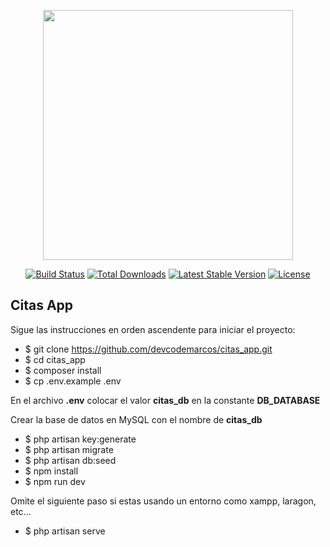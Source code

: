 <p align="center"><a href="https://laravel.com" target="_blank"><img src="https://raw.githubusercontent.com/laravel/art/master/logo-lockup/5%20SVG/2%20CMYK/1%20Full%20Color/laravel-logolockup-cmyk-red.svg" width="400"></a></p>

<p align="center">
<a href="https://travis-ci.org/laravel/framework"><img src="https://travis-ci.org/laravel/framework.svg" alt="Build Status"></a>
<a href="https://packagist.org/packages/laravel/framework"><img src="https://img.shields.io/packagist/dt/laravel/framework" alt="Total Downloads"></a>
<a href="https://packagist.org/packages/laravel/framework"><img src="https://img.shields.io/packagist/v/laravel/framework" alt="Latest Stable Version"></a>
<a href="https://packagist.org/packages/laravel/framework"><img src="https://img.shields.io/packagist/l/laravel/framework" alt="License"></a>
</p>

## Citas App

Sigue las instrucciones en orden ascendente para iniciar el proyecto:

- $ git clone https://github.com/devcodemarcos/citas_app.git
- $ cd citas_app
- $ composer install
- $ cp .env.example .env

En el archivo **.env** colocar el valor **citas_db** en la constante **DB_DATABASE**

Crear la base de datos en MySQL con el nombre de **citas_db**

- $ php artisan key:generate
- $ php artisan migrate
- $ php artisan db:seed
- $ npm install
- $ npm run dev

Omite el siguiente paso si estas usando un entorno como xampp, laragon, etc...

- $ php artisan serve
